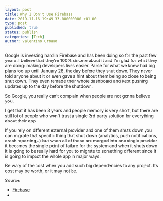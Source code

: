 ```yaml
---
layout: post
title: Why I Don't Use Firebase
date: 2019-11-16 19:49:33.000000000 +01:00
type: post
published: true
status: publish
categories: [Tech]
author: Valentino Urbano
---
```


Google is investing hard in Firebase and has been doing so for the past few years. I believe that they’re 100% sincere about it and I’m glad for what they are doing: making developers lives easier. Parse for what we knew had big plans too up until January 28, the day before they shut down. They never told anyone about it or even gave a hint about them being so close to being shut down. They even remade their whole dashboard and kept pushing updates up to the day before the shutdown.

So Google, you really can’t complain when people are not gonna believe you.

I get that it has been 3 years and people memory is very short, but there are still lot of people who won't trust a single 3rd party solution for everything about their app.

If you rely on different external provider and one of them shuts down you can migrate that specific thing that shut down (analytics, push notifications, crash reporting,..) but when all of these are merged into one single provider it becomes the single point of failure for the system and when it shuts down it is going to be really hard for you to migrate to something different since it is going to impact the whole app in major ways.

Be wary of the cost when you add such big dependencies to any project. Its cost may be worth, or it may not be.

Source:
- [Firebase](https://www.firebase.com/blog/2016-02-08-firebase-google.html)
-
<!-- 2016-02-09 -->